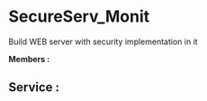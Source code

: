 # SecureServ_Monit
Build WEB server with security implementation in it

**Members :**

Service :
- 
